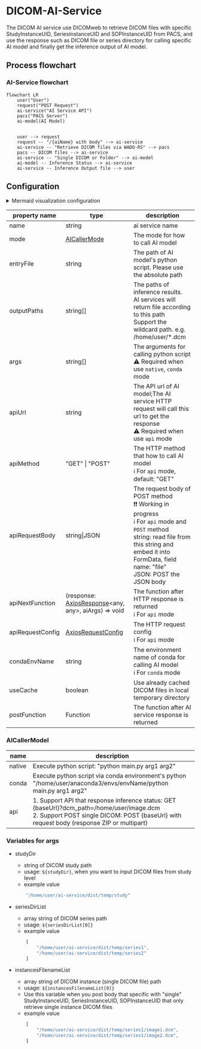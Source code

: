 # DICOM-AI-Service
The DICOM AI service use DICOMweb to retrieve DICOM files with specific StudyInstanceUID, SeriesInstanceUID and SOPInstanceUID from PACS, and use the response such as DICOM file or series directory for calling specific AI model and finally get the inference output of AI model.

## Process flowchart
### AI-Service flowchart
```mermaid
flowchart LR
    user("User")
    request("POST Request")
    ai-service("AI Service API")
    pacs("PACS Server")
    ai-model(AI Model)


    user --> request
    request -- "/{aiName} with body" --> ai-service
    ai-service -- "Retrieve DICOM files via WADO-RS" --> pacs
    pacs -- DICOM files --> ai-service
    ai-service -- "Single DICOM or Folder" --> ai-model
    ai-model -- Inference Status --> ai-service
    ai-service -- Inference Output file --> user
```

## Configuration
<details>
    <summary>Mermaid visualization configuration</summary>

```mermaid
flowchart LR
    config("Config Properties")
    name("name")
    name-config("ai service name")
    mode("mode")
    mode-native("AICallerMode.native")
    mode-native-description("Execute python script<br>#quot;python main.py arg1 arg2#quot;")
    mode-conda("AICallerMode.conda")
    mode-conda-description("Execute python script via conda environment's python<br>#quot;/home/user/anaconda3/envs/envName/python main.py arg1 arg2#quot;")
    mode-api("AICallerMode.api")
    mode-api-description("1. Support API that response inference status<br>GET {baseUrl}?dcm_path=/home/user/image.dcm<br>2. Support POST single DICOM: POST {baseUrl} with request body (response ZIP or multipart)")
    entry-file("entryFile")
    entry-file-description("The path of AI model's python script<br>Please use the absolute path")
    output-paths("outputPaths")
    output-paths-description("The paths of inference results.<br>AI services will return file according to this path")
    args("args")
    args-description("The arguments for calling python script")
    api-url("apiUrl")
    api-url-description("The API url of AI model;The AI service HTTP request will call this url to get the response<br>⚠ Required when use `api` mode")
    api-method("apiMethod")
    api-method-description("The HTTP method that how to call AI model")
    api-request-body("apiRequestBody")
    api-request-body-description("The request body of POST method")
    api-next-function("apiNextFunction")
    api-next-function-description("The function after HTTP response is returned")
    api-request-config("apiRequestConfig")
    api-request-config-description("The HTTP request config")
    conda-env-name("condaEnvName")
    conda-env-name-description("The environment name of conda for calling AI model")
    post-function("postFunction")
    post-function-description("The function after AI service response is returned")
    use-cache("useCache")
    use-cache-description("use already cached DICOM files in local temporary directory")

    config --> name
    name --- name-config
    config --> mode
    mode --- mode-native
    mode-native --- mode-native-description
    mode --- mode-conda
    mode-conda --- mode-conda-description
    mode --- mode-api
    mode-api --- mode-api-description
    config --> entry-file
    entry-file --- entry-file-description
    config --> output-paths
    output-paths --- output-paths-description
    config --> args
    args --- args-description
    config --> api-url
    api-url --- api-url-description
    config --> api-request-body
    api-request-body --- api-request-body-description
    config --> api-next-function
    api-next-function --- api-next-function-description
    config --> api-request-config
    api-request-config --> api-request-config-description
    config --> conda-env-name
    conda-env-name --- conda-env-name-description
    config --> use-cache
    use-cache --- use-cache-description
    
```
</details>

property name | type | description
---------|----------|---------
 name | string | ai service name
 mode | [AICallerMode](#aicallermodel) | The mode for how to call AI model
 entryFile | string | The path of AI model's python script. Please use the absolute path
 outputPaths | string[] | The paths of inference results.<br>AI services will return file according to this path<br>Support the wildcard path. e.g. /home/user/*.dcm
 args |  string[]  | The arguments for calling python script<br>⚠ Required when use `native`, `conda` mode
 apiUrl |  string  | The API url of AI model;The AI service HTTP request will call this url to get the response<br>⚠ Required when use `api` mode
 apiMethod | "GET" \| "POST" | The HTTP method that how to call AI model<br>ℹ For `api` mode, default: "GET"
 apiRequestBody | string\|JSON | The request body of POST method<br>❗❗ Working in progress<br>ℹ For `api` mode and `POST` method<br>string: read file from this string and embed it into FormData, field name: "file"<br>JSON: POST the JSON body
 apiNextFunction | (response: [AxiosResponse](https://axios-http.com/docs/res_schema)<any, any>, aiArgs) => void | The function after HTTP response is returned<br>ℹ For `api` mode
 apiRequestConfig | [AxiosRequestConfig](https://axios-http.com/docs/req_config) | The HTTP request config<br>ℹ For `api` mode
 condaEnvName | string | The environment name of conda for calling AI model<br>ℹ For `conda` mode
 useCache | boolean | Use already cached DICOM files in local temporary directory
 postFunction | Function | The function after AI service response is returned

### AICallerModel
name | description 
---------|----------
 native | Execute python script: "python main.py arg1 arg2"
 conda | Execute python script via conda environment's python<br>"/home/user/anaconda3/envs/envName/python main.py arg1 arg2" 
 api | 1. Support API that response inference status: GET {baseUrl}?dcm_path=/home/user/image.dcm<br>2. Support POST single DICOM: POST {baseUrl} with request body (response ZIP or multipart)


### Variables for args
- studyDir
    - string of DICOM study path
    - usage: `${studyDir}`, when you want to input DICOM files from study level
    - example value
    ```js
        "/home/user/ai-service/dist/temp/study"
    ```

- seriesDirList
    - array string of DICOM series path
    - usage: `${seriesDirList[0]}`
    - example value
    ```js
        [
            "/home/user/ai-service/dist/temp/series1",
            "/home/user/ai-service/dist/temp/series2"
        ]
    ```

- instancesFilenameList
    - array string of DICOM instance (single DICOM file) path
    - usage: `${instancesFilenameList[0]}`
    - Use this variable when you post body that specific with "single" StudyInstanceUID, SeriesInstanceUID, SOPInstanceUID that only retrieve single instance DICOM files
    - example value
    ```js
        [
            "/home/user/ai-service/dist/temp/series1/image1.dcm",
            "/home/user/ai-service/dist/temp/series1/image2.dcm",
        ]
    ```